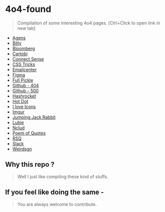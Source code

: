 # 4o4-found 

> Compilation of some interesting 4o4 pages.  [Ctrl+Click to open  link in new tab]

* [Agens](https://www.agens.no/404)
* [Bitly](https://bitly.com/a/404notfound)
* [Bloomberg](https://www.bloomberg.com/404)
* [Cartobi](http://cartobi.com/404notfound)
* [Connect Sense](https://www.connectsense.com/404notfound)
* [CSS Tricks](https://css-tricks.com/thispagedoesntexist)
* [Emailcenter](https://www.emailcenteruk.com/404notfound)
* [Figma](https://www.figma.com/404)
* [Full Pickle](http://www.fullpickle.com/404/)
* [Github - 404 ](https://github.com/404)
* [Github - 500 ](https://github.com/500)
* [Hashrocket](https://hashrocket.com/404)
* [Hot Dot](http://hotdot.pro/404/)
* [I love Icons](http://iloveicons.ru/404)
* [Imgur](http://imgur.com/404)
* [Jumping Jack Rabbit](http://www.jumpingjackrabbit.com/404)
* [Lubie](https://lubie.co/404notfound)
* [Nclud](https://nclud.com/404)
* [Poem of Quotes](http://www.poemofquotes.com/404)
* [RSQ](http://rsq.com/404)
* [Slack](https://slack.com/404?utm_content=bufferedc61&utm_medium=social&utm_source=twitter.com&utm_campaign=buffer)
* [Weirdsgn](http://www.weirdsgn.com/404/)

## Why this repo ?

> Well I just like compiling these kind of stuffs. 


## If you feel like doing the same - 

> You are always welcome to contribute.













